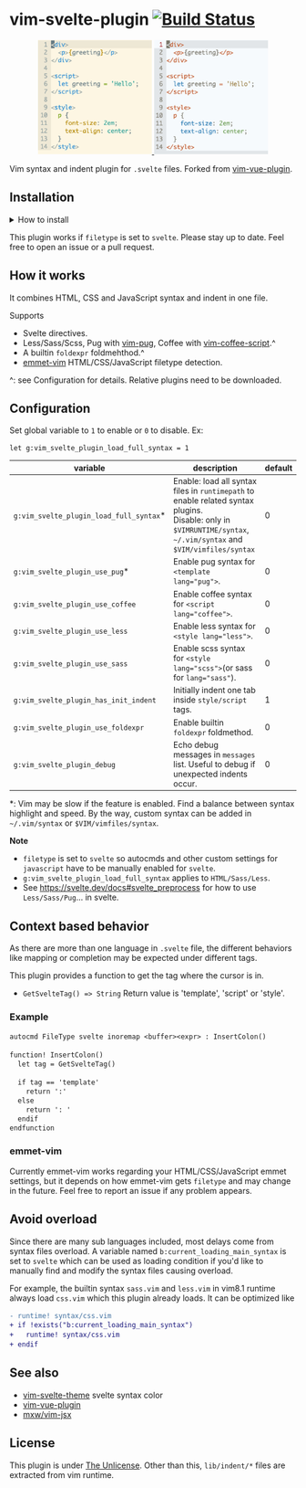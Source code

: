 # vim-svelte-plugin [![Build Status][12]](https://travis-ci.com/leafOfTree/vim-svelte-plugin)

<p align="center">
<a href="https://github.com/altercation/vim-colors-solarized">
<img alt="screenshot" src="https://raw.githubusercontent.com/leafOfTree/leafOfTree.github.io/master/vim-svelte-solarized.png" width="200" />
</a>
<a href="https://github.com/leafOfTree/vim-svelte-theme">
<img alt="screenshot" src="https://raw.githubusercontent.com/leafOfTree/leafOfTree.github.io/master/vim-svelte-theme.png" width="200" />
</a>
</p>

Vim syntax and indent plugin for `.svelte` files. Forked from [vim-vue-plugin][3]. 

## Installation

<details>
<summary><a>How to install</a></summary>

- [VundleVim][2]

        Plugin 'leafOfTree/vim-svelte-plugin'

- [vim-pathogen][5]

        cd ~/.vim/bundle && \
        git clone https://github.com/leafOfTree/vim-svelte-plugin --depth 1

- [vim-plug][7]

        Plug 'leafOfTree/vim-svelte-plugin'
        :PlugInstall

- Or manually, clone this plugin to `path/to/this_plugin`, and add it to `rtp` in vimrc

        set rtp+=path/to/this_plugin

<br />
</details>

This plugin works if `filetype` is set to `svelte`. Please stay up to date. Feel free to open an issue or a pull request.

## How it works

It combines HTML, CSS and JavaScript syntax and indent in one file.

Supports

- Svelte directives.
- Less/Sass/Scss, Pug with [vim-pug][4], Coffee with [vim-coffee-script][6].^
- A builtin `foldexpr` foldmehthod.^
- [emmet-vim][10] HTML/CSS/JavaScript filetype detection.

^: see Configuration for details. Relative plugins need to be downloaded.

## Configuration

Set global variable to `1` to enable or `0` to disable. Ex:

    let g:vim_svelte_plugin_load_full_syntax = 1

| variable                              | description                                                                                            | default                    |
|---------------------------------------|--------------------------------------------------------------------------------------------------------------------------------|----------------------------|
| `g:vim_svelte_plugin_load_full_syntax`\* | Enable: load all syntax files in `runtimepath` to enable related syntax plugins.<br> Disable: only in `$VIMRUNTIME/syntax`, `~/.vim/syntax` and `$VIM/vimfiles/syntax` | 0 |
| `g:vim_svelte_plugin_use_pug`\*             | Enable pug syntax for `<template lang="pug">`.                                                         | 0 |
| `g:vim_svelte_plugin_use_coffee`            | Enable coffee syntax for `<script lang="coffee">`.                                                     | 0 |
| `g:vim_svelte_plugin_use_less`              | Enable less syntax for `<style lang="less">`.                                                          | 0 |
| `g:vim_svelte_plugin_use_sass`              | Enable scss syntax for `<style lang="scss">`(or sass for `lang="sass"`).                               | 0 |
| `g:vim_svelte_plugin_has_init_indent`       | Initially indent one tab inside `style/script` tags.                                                   | 1 |
| `g:vim_svelte_plugin_use_foldexpr`          | Enable builtin `foldexpr` foldmethod.                                                                  | 0 |
| `g:vim_svelte_plugin_debug`                 | Echo debug messages in `messages` list. Useful to debug if unexpected indents occur.                   | 0 |

\*: Vim may be slow if the feature is enabled. Find a balance between syntax highlight and speed. By the way, custom syntax can be added in `~/.vim/syntax` or `$VIM/vimfiles/syntax`. 

**Note**

- `filetype` is set to `svelte` so autocmds and other custom settings for `javascript` have to be manually enabled for `svelte`.
- `g:vim_svelte_plugin_load_full_syntax` applies to `HTML/Sass/Less`.
- See <https://svelte.dev/docs#svelte_preprocess> for how to use `Less/Sass/Pug`... in svelte.

## Context based behavior

As there are more than one language in `.svelte` file, the different behaviors like mapping or completion may be expected under different tags.

This plugin provides a function to get the tag where the cursor is in.

- `GetSvelteTag() => String` Return value is 'template', 'script' or 'style'.

### Example

```vim
autocmd FileType svelte inoremap <buffer><expr> : InsertColon()

function! InsertColon()
  let tag = GetSvelteTag()
  
  if tag == 'template'
    return ':'
  else
    return ': '
  endif
endfunction
```

### emmet-vim

Currently emmet-vim works regarding your HTML/CSS/JavaScript emmet settings, but it depends on how emmet-vim gets `filetype` and may change in the future. Feel free to report an issue if any problem appears.

## Avoid overload

Since there are many sub languages included, most delays come from syntax files overload. A variable named `b:current_loading_main_syntax` is set to `svelte` which can be used as loading condition if you'd like to manually find and modify the syntax files causing overload.

For example, the builtin syntax `sass.vim` and `less.vim` in vim8.1 runtime always load `css.vim` which this plugin already loads. It can be optimized like

```diff
- runtime! syntax/css.vim
+ if !exists("b:current_loading_main_syntax")
+   runtime! syntax/css.vim
+ endif
```

## See also

- [vim-svelte-theme][11] svelte syntax color
- [vim-vue-plugin][3]
- [mxw/vim-jsx][1]

## License

This plugin is under [The Unlicense][8]. Other than this, `lib/indent/*` files are extracted from vim runtime.

[1]: https://github.com/mxw/vim-jsx "mxw: vim-jsx"
[2]: https://github.com/VundleVim/Vundle.vim
[3]: https://github.com/leafOfTree/vim-vue-plugin
[4]: https://github.com/digitaltoad/vim-pug
[5]: https://github.com/tpope/vim-pathogen
[6]: https://github.com/kchmck/vim-coffee-script
[7]: https://github.com/junegunn/vim-plug
[8]: https://choosealicense.com/licenses/unlicense/
[10]: https://github.com/mattn/emmet-vim
[11]: https://github.com/leafOfTree/vim-svelte-theme
[12]: https://travis-ci.com/leafOfTree/vim-svelte-plugin.svg?branch=master
